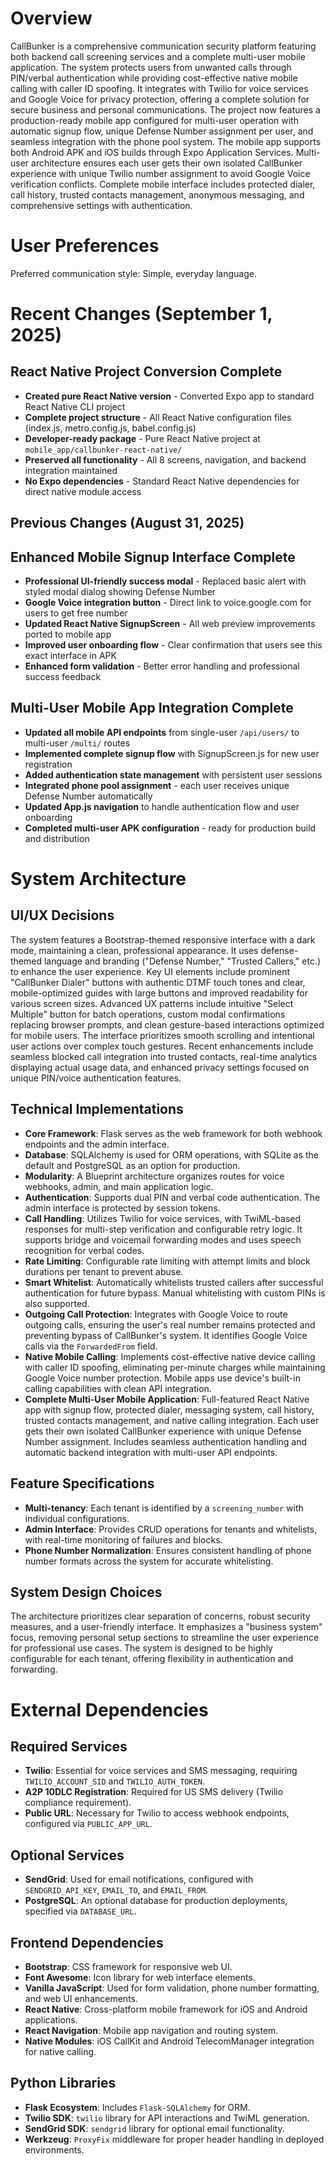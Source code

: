 # Overview

CallBunker is a comprehensive communication security platform featuring both backend call screening services and a complete multi-user mobile application. The system protects users from unwanted calls through PIN/verbal authentication while providing cost-effective native mobile calling with caller ID spoofing. It integrates with Twilio for voice services and Google Voice for privacy protection, offering a complete solution for secure business and personal communications. The project now features a production-ready mobile app configured for multi-user operation with automatic signup flow, unique Defense Number assignment per user, and seamless integration with the phone pool system. The mobile app supports both Android APK and iOS builds through Expo Application Services. Multi-user architecture ensures each user gets their own isolated CallBunker experience with unique Twilio number assignment to avoid Google Voice verification conflicts. Complete mobile interface includes protected dialer, call history, trusted contacts management, anonymous messaging, and comprehensive settings with authentication.

# User Preferences

Preferred communication style: Simple, everyday language.

# Recent Changes (September 1, 2025)

## React Native Project Conversion Complete
- **Created pure React Native version** - Converted Expo app to standard React Native CLI project
- **Complete project structure** - All React Native configuration files (index.js, metro.config.js, babel.config.js)
- **Developer-ready package** - Pure React Native project at `mobile_app/callbunker-react-native/`
- **Preserved all functionality** - All 8 screens, navigation, and backend integration maintained
- **No Expo dependencies** - Standard React Native dependencies for direct native module access

## Previous Changes (August 31, 2025)

## Enhanced Mobile Signup Interface Complete
- **Professional UI-friendly success modal** - Replaced basic alert with styled modal dialog showing Defense Number
- **Google Voice integration button** - Direct link to voice.google.com for users to get free number
- **Updated React Native SignupScreen** - All web preview improvements ported to mobile app
- **Improved user onboarding flow** - Clear confirmation that users see this exact interface in APK
- **Enhanced form validation** - Better error handling and professional success feedback

## Multi-User Mobile App Integration Complete
- **Updated all mobile API endpoints** from single-user `/api/users/` to multi-user `/multi/` routes
- **Implemented complete signup flow** with SignupScreen.js for new user registration
- **Added authentication state management** with persistent user sessions
- **Integrated phone pool assignment** - each user receives unique Defense Number automatically
- **Updated App.js navigation** to handle authentication flow and user onboarding
- **Completed multi-user APK configuration** - ready for production build and distribution

# System Architecture

## UI/UX Decisions
The system features a Bootstrap-themed responsive interface with a dark mode, maintaining a clean, professional appearance. It uses defense-themed language and branding ("Defense Number," "Trusted Callers," etc.) to enhance the user experience. Key UI elements include prominent "CallBunker Dialer" buttons with authentic DTMF touch tones and clear, mobile-optimized guides with large buttons and improved readability for various screen sizes. Advanced UX patterns include intuitive "Select Multiple" button for batch operations, custom modal confirmations replacing browser prompts, and clean gesture-based interactions optimized for mobile users. The interface prioritizes smooth scrolling and intentional user actions over complex touch gestures. Recent enhancements include seamless blocked call integration into trusted contacts, real-time analytics displaying actual usage data, and enhanced privacy settings focused on unique PIN/voice authentication features.

## Technical Implementations
- **Core Framework**: Flask serves as the web framework for both webhook endpoints and the admin interface.
- **Database**: SQLAlchemy is used for ORM operations, with SQLite as the default and PostgreSQL as an option for production.
- **Modularity**: A Blueprint architecture organizes routes for voice webhooks, admin, and main application logic.
- **Authentication**: Supports dual PIN and verbal code authentication. The admin interface is protected by session tokens.
- **Call Handling**: Utilizes Twilio for voice services, with TwiML-based responses for multi-step verification and configurable retry logic. It supports bridge and voicemail forwarding modes and uses speech recognition for verbal codes.
- **Rate Limiting**: Configurable rate limiting with attempt limits and block durations per tenant to prevent abuse.
- **Smart Whitelist**: Automatically whitelists trusted callers after successful authentication for future bypass. Manual whitelisting with custom PINs is also supported.
- **Outgoing Call Protection**: Integrates with Google Voice to route outgoing calls, ensuring the user's real number remains protected and preventing bypass of CallBunker's system. It identifies Google Voice calls via the `ForwardedFrom` field.
- **Native Mobile Calling**: Implements cost-effective native device calling with caller ID spoofing, eliminating per-minute charges while maintaining Google Voice number protection. Mobile apps use device's built-in calling capabilities with clean API integration.
- **Complete Multi-User Mobile Application**: Full-featured React Native app with signup flow, protected dialer, messaging system, call history, trusted contacts management, and native calling integration. Each user gets their own isolated CallBunker experience with unique Defense Number assignment. Includes seamless authentication handling and automatic backend integration with multi-user API endpoints.

## Feature Specifications
- **Multi-tenancy**: Each tenant is identified by a `screening_number` with individual configurations.
- **Admin Interface**: Provides CRUD operations for tenants and whitelists, with real-time monitoring of failures and blocks.
- **Phone Number Normalization**: Ensures consistent handling of phone number formats across the system for accurate whitelisting.

## System Design Choices
The architecture prioritizes clear separation of concerns, robust security measures, and a user-friendly interface. It emphasizes a "business system" focus, removing personal setup sections to streamline the user experience for professional use cases. The system is designed to be highly configurable for each tenant, offering flexibility in authentication and forwarding.

# External Dependencies

## Required Services
- **Twilio**: Essential for voice services and SMS messaging, requiring `TWILIO_ACCOUNT_SID` and `TWILIO_AUTH_TOKEN`.
- **A2P 10DLC Registration**: Required for US SMS delivery (Twilio compliance requirement).
- **Public URL**: Necessary for Twilio to access webhook endpoints, configured via `PUBLIC_APP_URL`.

## Optional Services
- **SendGrid**: Used for email notifications, configured with `SENDGRID_API_KEY`, `EMAIL_TO`, and `EMAIL_FROM`.
- **PostgreSQL**: An optional database for production deployments, specified via `DATABASE_URL`.

## Frontend Dependencies
- **Bootstrap**: CSS framework for responsive web UI.
- **Font Awesome**: Icon library for web interface elements.
- **Vanilla JavaScript**: Used for form validation, phone number formatting, and web UI enhancements.
- **React Native**: Cross-platform mobile framework for iOS and Android applications.
- **React Navigation**: Mobile app navigation and routing system.
- **Native Modules**: iOS CallKit and Android TelecomManager integration for native calling.

## Python Libraries
- **Flask Ecosystem**: Includes `Flask-SQLAlchemy` for ORM.
- **Twilio SDK**: `twilio` library for API interactions and TwiML generation.
- **SendGrid SDK**: `sendgrid` library for optional email functionality.
- **Werkzeug**: `ProxyFix` middleware for proper header handling in deployed environments.